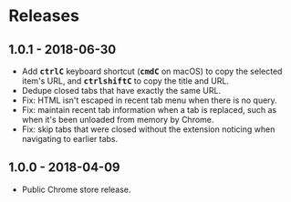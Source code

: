 # Releases


## 1.0.1 - 2018-06-30

* Add <b><kbd>ctrl</kbd><kbd>C</kbd></b> keyboard shortcut (<b><kbd>cmd</kbd><kbd>C</kbd></b> on macOS) to copy the selected item's URL, and <b><kbd>ctrl</kbd><kbd>shift</kbd><kbd>C</kbd></b> to copy the title and URL.
* Dedupe closed tabs that have exactly the same URL.
* Fix: HTML isn't escaped in recent tab menu when there is no query.
* Fix: maintain recent tab information when a tab is replaced, such as when it's been unloaded from memory by Chrome.
* Fix: skip tabs that were closed without the extension noticing when navigating to earlier tabs.


## 1.0.0 - 2018-04-09

* Public Chrome store release.

